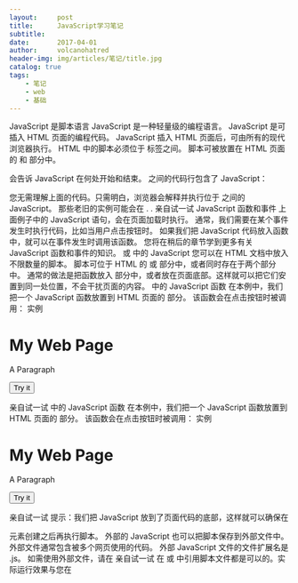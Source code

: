 ```yaml
---
layout:     post
title:      JavaScript学习笔记
subtitle:   
date:       2017-04-01
author:     volcanohatred
header-img: img/articles/笔记/title.jpg
catalog: true
tags:
    - 笔记
    - web
    - 基础
---
```

JavaScript 是脚本语言
JavaScript 是一种轻量级的编程语言。
JavaScript 是可插入 HTML 页面的编程代码。
JavaScript 插入 HTML 页面后，可由所有的现代浏览器执行。
HTML 中的脚本必须位于 <script> 与 </script> 标签之间。
脚本可被放置在 HTML 页面的 <body> 和 <head> 部分中。
<script> 标签
如需在 HTML 页面中插入 JavaScript，请使用 <script> 标签。
<script> 和 </script> 会告诉 JavaScript 在何处开始和结束。
<script> 和 </script> 之间的代码行包含了 JavaScript：
<script>
alert("My First JavaScript");
</script>
您无需理解上面的代码。只需明白，浏览器会解释并执行位于 <script> 和 </script> 之间的 JavaScript。
那些老旧的实例可能会在 <script> 标签中使用 type="text/javascript"。现在已经不必这样做了。JavaScript 是所有现代浏览器以及 HTML5 中的默认脚本语言。
<body> 中的 JavaScript
在本例中，JavaScript 会在页面加载时向 HTML 的 <body> 写文本：
实例
<!DOCTYPE html>
<html>
<body>
.
.
<script>
document.write("<h1>This is a heading</h1>");
document.write("<p>This is a paragraph</p>");
</script>
.
.
</body>
</html>
亲自试一试 
JavaScript 函数和事件
上面例子中的 JavaScript 语句，会在页面加载时执行。
通常，我们需要在某个事件发生时执行代码，比如当用户点击按钮时。
如果我们把 JavaScript 代码放入函数中，就可以在事件发生时调用该函数。
您将在稍后的章节学到更多有关 JavaScript 函数和事件的知识。
<head> 或 <body> 中的 JavaScript
您可以在 HTML 文档中放入不限数量的脚本。
脚本可位于 HTML 的 <body> 或 <head> 部分中，或者同时存在于两个部分中。
通常的做法是把函数放入 <head> 部分中，或者放在页面底部。这样就可以把它们安置到同一处位置，不会干扰页面的内容。
<head> 中的 JavaScript 函数
在本例中，我们把一个 JavaScript 函数放置到 HTML 页面的 <head> 部分。
该函数会在点击按钮时被调用：
实例
<!DOCTYPE html>
<html>

<head>
<script>
function myFunction()
{
document.getElementById("demo").innerHTML="My First JavaScript Function";
}
</script>
</head>

<body>

<h1>My Web Page</h1>

<p id="demo">A Paragraph</p>

<button type="button" onclick="myFunction()">Try it</button>

</body>
</html>
亲自试一试 
<body> 中的 JavaScript 函数
在本例中，我们把一个 JavaScript 函数放置到 HTML 页面的 <body> 部分。
该函数会在点击按钮时被调用：
实例
<!DOCTYPE html>
<html>
<body>

<h1>My Web Page</h1>

<p id="demo">A Paragraph</p>

<button type="button" onclick="myFunction()">Try it</button>

<script>
function myFunction()
{
document.getElementById("demo").innerHTML="My First JavaScript Function";
}
</script>

</body>
</html>
亲自试一试 
提示：我们把 JavaScript 放到了页面代码的底部，这样就可以确保在 <p> 元素创建之后再执行脚本。
外部的 JavaScript
也可以把脚本保存到外部文件中。外部文件通常包含被多个网页使用的代码。
外部 JavaScript 文件的文件扩展名是 .js。
如需使用外部文件，请在 <script> 标签的 "src" 属性中设置该 .js 文件：
实例
<!DOCTYPE html>
<html>
<body>
<script src="myScript.js"></script>
</body>
</html>
亲自试一试 
在 <head> 或 <body> 中引用脚本文件都是可以的。实际运行效果与您在 <script> 标签中编写脚本完全一致。
提示：外部脚本不能包含 <script> 标签。